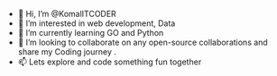- 👋 Hi, I’m @KomalITCODER
- 👀 I’m interested in web development, Data 
- 🌱 I’m currently learning GO and Python
- 💞️ I’m looking to collaborate on any open-source collaborations and share my Coding journey .
- 📫 Lets explore and code something fun together

<!---
KomalITCODER/KomalITCODER is a ✨ special ✨ repository because its `README.md` (this file) appears on your GitHub profile.
You can click the Preview link to take a look at your changes.
--->
